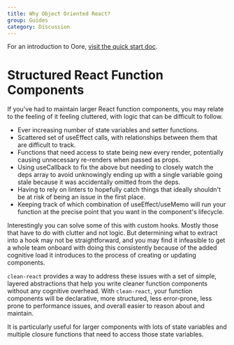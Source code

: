 ```yaml
---
title: Why Object Oriented React?
group: Guides
category: Discussion
---
```



For an introduction to Oore, [visit the quick start doc](https://cleanjsweb.github.io/neat-react).

# Structured React Function Components
If you've had to maintain larger React function components, you may relate to the feeling of it feeling cluttered, with logic that can be difficult to follow.

- Ever increasing number of state variables and setter functions.
- Scattered set of useEffect calls, with relationships between them that are difficult to track.
- Functions that need access to state being new every render, potentially causing unnecessary re-renders when passed as props.
- Using useCallback to fix the above but needing to closely watch the deps array to avoid unknowingly ending up with a single variable going stale because it was accidentally omitted from the deps.
- Having to rely on linters to hopefully catch things that ideally shouldn't be at risk of being an issue in the first place.
- Keeping track of which combination of useEffect/useMemo will run your function at the precise point that you want in the component's lifecycle.

Interestingly you can solve some of this with custom hooks. Mostly those that have to do with clutter and not logic. But determining what to extract into a hook may not be straightforward, and you may find it infeasible to get a whole team onboard with doing this consistently because of the added cognitive load it introduces to the process of creating or updating components.

`clean-react` provides a way to address these issues with a set of simple, layered abstractions that help you write cleaner function components without any cognitive overhead. With `clean-react`, your function components will be declarative, more structured, less error-prone, less prone to performance issues, and overall easier to reason about and maintain.

It is particularly useful for larger components with lots of state variables and multiple closure functions that need to access those state variables.

